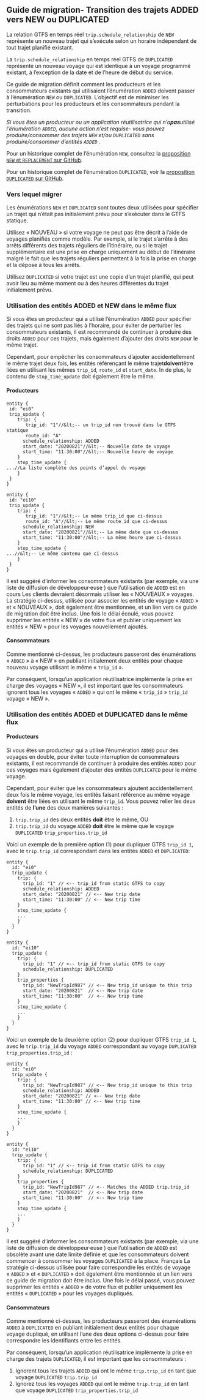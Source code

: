 ## Guide de migration- Transition des trajets ADDED vers NEW ou DUPLICATED 
 
 La relation GTFS en temps réel `trip.schedule_relationship` de `NEW` représente un nouveau trajet qui s’exécute selon un horaire indépendant de tout trajet planifié existant.

 La `trip.schedule_relationship` en temps réel GTFS de `DUPLICATED` représente un nouveau voyage qui est identique à un voyage programmé existant, à l’exception de la date et de l’heure de début du service. 
 
 Ce guide de migration définit comment les producteurs et les consommateurs existants qui utilisaient l’énumération `ADDED` doivent passer à l’énumération `NEW` ou `DUPLICATED`. L’objectif est de minimiser les perturbations pour les producteurs et les consommateurs pendant la transition. 

 *Si vous êtes un producteur ou un application réutilisatrice qui n’a**pas**utilisé l’énumération `ADDED`, aucune action n’est requise- vous pouvez produire/consommer des trajets `NEW` et/ou `DUPLICATED` sans produire/consommer d’entités `ADDED` .* 

 Pour un historique complet de l’énumération `NEW`, consultez la [proposition `NEW` et `REPLACEMENT` sur GitHub](https://github.com/google/transit/pull/504). 
 
 Pour un historique complet de l’énumération `DUPLICATED`, voir la [proposition `DUPLICATED` sur GitHub](https://github.com/google/transit/pull/221). 

### Vers lequel migrer

Les énumérations `NEW` et `DUPLICATED` sont toutes deux utilisées pour spécifier un trajet qui n’était pas initialement prévu pour s’exécuter dans le GTFS statique.

Utilisez « NOUVEAU » si votre voyage ne peut pas être décrit à l’aide de voyages planifiés comme modèle. Par exemple, si le trajet s’arrête à des arrêts différents des trajets réguliers de l’itinéraire, ou si le trajet supplémentaire est une prise en charge uniquement au début de l’itinéraire malgré le fait que les trajets réguliers permettent à la fois la prise en charge et la dépose à tous les arrêts.

Utilisez `DUPLICATED` si votre trajet est une copie d’un trajet planifié, qui peut avoir lieu au même moment ou à des heures différentes du trajet initialement prévu.

### Utilisation des entités ADDED et NEW dans le même flux

Si vous êtes un producteur qui a utilisé l’énumération `ADDED` pour spécifier des trajets qui ne sont pas liés à l’horaire, pour éviter de perturber les consommateurs existants, il est recommandé de continuer à produire des droits `ADDED` pour ces trajets, mais également d’ajouter des droits `NEW` pour le même trajet.

Cependant, pour empêcher les consommateurs d’ajouter accidentellement le même trajet deux fois, les entités référençant le même trajet**doivent**être liées en utilisant les mêmes `trip_id`, `route_id` et `start_date`.
In de plus, le contenu de `stop_time_update` doit également être le même.

#### Producteurs

~~~
entity {
 id: "ei0"
 trip_update {
    trip: {
       trip_id: "1"//&lt;-- un trip_id non trouvé dans le GTFS statique
       route_id: "A"
      schedule_relationship: ADDED
      start_date: "20200821"//&lt;-- Nouvelle date de voyage 
      start_time: "11:30:00"//&lt;-- Nouvelle heure de voyage
    }
    stop_time_update {
...//La liste complète des points d’appel du voyage
    }
 }
}

entity {
 id: "ei10"
 trip_update {
    trip: {
       trip_id: "1"//&lt;-- Le même trip_id que ci-dessus
       route_id: "A"//&lt;-- Le même route_id que ci-dessus
      schedule_relationship: NEW
      start_date: "20200821"//&lt;-- La même date que ci-dessus
      start_time: "11:30:00"//&lt;-- La même heure que ci-dessus
    }
    stop_time_update {
...//&lt;-- Le même contenu que ci-dessus
    }
 }
}
~~~

Il est suggéré d’informer les consommateurs existants (par exemple, via une liste de diffusion de développeur·euse ) que l’utilisation de `ADDED` est en cours Les clients devraient désormais utiliser les « NOUVEAUX » voyages. La stratégie ci-dessus, utilisée pour associer les entités de voyage « `ADDED` » et « NOUVEAUX », doit également être mentionnée, et un lien vers ce guide de migration doit être inclus. Une fois le délai écoulé, vous pouvez supprimer les entités « NEW » de votre flux et publier uniquement les entités « NEW » pour les voyages nouvellement ajoutés.

#### Consommateurs

Comme mentionné ci-dessus, les producteurs passeront des énumérations « `ADDED` » à « NEW » en publiant initialement deux entités pour chaque nouveau voyage utilisant le même « `trip_id` ».

Par conséquent, lorsqu’un application réutilisatrice implémente la prise en charge des voyages « NEW », il est important que les consommateurs ignorent tous les voyages « `ADDED` » qui ont le même « `trip_id` » `trip_id` voyage « NEW ».
 

### Utilisation des entités ADDED et DUPLICATED dans le même flux

#### Producteurs 
 
 Si vous êtes un producteur qui a utilisé l’énumération `ADDED` pour des voyages en double, pour éviter toute interruption de consommateurs existants, il est recommandé de continuer à produire des entités `ADDED` pour ces voyages mais également d’ajouter des entités `DUPLICATED` pour le même voyage. 
 
 Cependant, pour éviter que les consommateurs ajoutent accidentellement deux fois le même voyage, les entités faisant référence au même voyage **doivent** être liées en utilisant le même `trip_id`. Vous pouvez relier les deux entités de **l’une** des deux manières suivantes : 
 
 1. `trip.trip_id` des deux entités **doit** être le même, OU 
 2. `trip.trip_id` du voyage `ADDED` **doit** être le même que le voyage `DUPLICATED` `trip_properties.trip_id` 
 
 Voici un exemple de la première option (1) pour dupliquer GTFS `trip_id 1`, avec le `trip.trip_id` correspondant dans les entités `ADDED` et `DUPLICATED`: 
 
~~~
entity {
  id: "ei0"
  trip_update {
    trip: {
      trip_id: "1" // <-- trip_id from static GTFS to copy
      schedule_relationship: ADDED
      start_date: "20200821" // <-- New trip date
      start_time: "11:30:00" // <-- New trip time
    }
    stop_time_update {
	...
    }
  }
}

entity {
  id: "ei10"
  trip_update {
    trip: {
      trip_id: "1" // <-- trip_id from static GTFS to copy
      schedule_relationship: DUPLICATED
    }
    trip_properties {
      trip_id: "NewTripId987" // <-- New trip_id unique to this trip
      start_date: "20200821"  // <-- New trip date
      start_time: "11:30:00"  // <-- New trip time
    }
    stop_time_update {
	...
    }
  }
}
~~~

 Voici un exemple de la deuxième option (2) pour dupliquer GTFS `trip_id 1`, avec le `trip.trip_id` du voyage `ADDED` correspondant au voyage `DUPLICATED` `trip_properties.trip_id` : 
 
~~~
entity {
  id: "ei0"
  trip_update {
    trip: {
      trip_id: "NewTripId987" // <-- New trip_id unique to this trip
      schedule_relationship: ADDED
      start_date: "20200821" // <-- New trip date
      start_time: "11:30:00" // <-- New trip time
    }
    stop_time_update {
	...
    }
  }
}

entity {
  id: "ei10"
  trip_update {
    trip: {
      trip_id: "1" // <-- trip_id from static GTFS to copy
      schedule_relationship: DUPLICATED
    }
    trip_properties {
      trip_id: "NewTripId987" // <-- Matches the ADDED trip.trip_id
      start_date: "20200821"  // <-- New trip date
      start_time: "11:30:00"  // <-- New trip time
    }
    stop_time_update {
	...
    }
  }
}
~~~
 
 Il est suggéré d’informer les consommateurs existants (par exemple, via une liste de diffusion de développeur·euse ) que l’utilisation de `ADDED` est obsolète avant une date limite définie et que les consommateurs doivent commencer à consommer les voyages `DUPLICATED` à la place. Français La stratégie ci-dessus utilisée pour faire correspondre les entités de voyage « `ADDED` » et « `DUPLICATED` » doit également être mentionnée et un lien vers ce guide de migration doit être inclus. Une fois le délai passé, vous pouvez supprimer les entités « `ADDED` » de votre flux et publier uniquement les entités « `DUPLICATED` » pour les voyages dupliqués.
 
#### Consommateurs 
 
 Comme mentionné ci-dessus, les producteurs passeront des énumérations `ADDED` à `DUPLICATED` en publiant initialement deux entités pour chaque voyage dupliqué, en utilisant l’une des deux options ci-dessus pour faire correspondre les identifiants entre les entités. 
 
 Par conséquent, lorsqu’un application réutilisatrice implémente la prise en charge des trajets `DUPLICATED`, il est important que les consommateurs : 
 
1. Ignorent tous les trajets `ADDED` qui ont le même `trip.trip_id` en tant que voyage `DUPLICATED` `trip.trip_id` 
1. Ignorez tous les voyages `ADDED` qui ont le même `trip.trip_id` en tant que voyage `DUPLICATED` `trip_properties.trip_id`